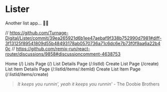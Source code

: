 # Lister

Another list app... 🤦‍♂️

// https://github.com/Turnage-Digital/Lister/commit/39ea265921d6b1ee47aebaf9f338b752990d7981#diff-3f13125f89541809d55b48493178ab0570736a71c6dc6e7b73f0f9aa6a22b40c
// https://github.com/remix-run/react-router/discussions/9858#discussioncomment-4638753

Home (/)
Lists Page (/)
List Details Page (/:listId)
Create List Page (/create)
List Item Details Page (/:listId/items/:itemId)
Create List Item Page (/:listId/items/create)

> _It keeps you runnin', yeah it keeps you runnin'_ - The Doobie Brothers